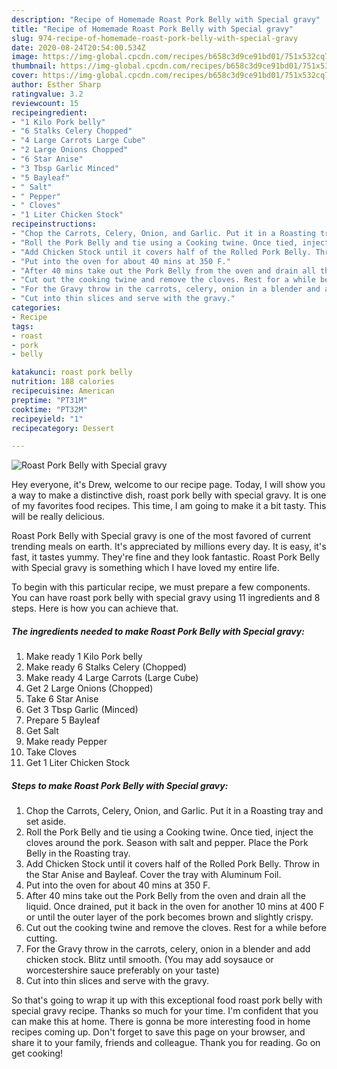 ```yaml
---
description: "Recipe of Homemade Roast Pork Belly with Special gravy"
title: "Recipe of Homemade Roast Pork Belly with Special gravy"
slug: 974-recipe-of-homemade-roast-pork-belly-with-special-gravy
date: 2020-08-24T20:54:00.534Z
image: https://img-global.cpcdn.com/recipes/b658c3d9ce91bd01/751x532cq70/roast-pork-belly-with-special-gravy-recipe-main-photo.jpg
thumbnail: https://img-global.cpcdn.com/recipes/b658c3d9ce91bd01/751x532cq70/roast-pork-belly-with-special-gravy-recipe-main-photo.jpg
cover: https://img-global.cpcdn.com/recipes/b658c3d9ce91bd01/751x532cq70/roast-pork-belly-with-special-gravy-recipe-main-photo.jpg
author: Esther Sharp
ratingvalue: 3.2
reviewcount: 15
recipeingredient:
- "1 Kilo Pork belly"
- "6 Stalks Celery Chopped"
- "4 Large Carrots Large Cube"
- "2 Large Onions Chopped"
- "6 Star Anise"
- "3 Tbsp Garlic Minced"
- "5 Bayleaf"
- " Salt"
- " Pepper"
- " Cloves"
- "1 Liter Chicken Stock"
recipeinstructions:
- "Chop the Carrots, Celery, Onion, and Garlic. Put it in a Roasting tray and set aside."
- "Roll the Pork Belly and tie using a Cooking twine. Once tied, inject the cloves around the pork. Season with salt and pepper. Place the Pork Belly in the Roasting tray."
- "Add Chicken Stock until it covers half of the Rolled Pork Belly. Throw in the Star Anise and Bayleaf. Cover the tray with Aluminum Foil."
- "Put into the oven for about 40 mins at 350 F."
- "After 40 mins take out the Pork Belly from the oven and drain all the liquid. Once drained, put it back in the oven for another 10 mins at 400 F or until the outer layer of the pork becomes brown and slightly crispy."
- "Cut out the cooking twine and remove the cloves. Rest for a while before cutting."
- "For the Gravy throw in the carrots, celery, onion in a blender and add chicken stock. Blitz until smooth. (You may add soysauce or worcestershire sauce preferably on your taste)"
- "Cut into thin slices and serve with the gravy."
categories:
- Recipe
tags:
- roast
- pork
- belly

katakunci: roast pork belly 
nutrition: 188 calories
recipecuisine: American
preptime: "PT31M"
cooktime: "PT32M"
recipeyield: "1"
recipecategory: Dessert

---
```



![Roast Pork Belly with Special gravy](https://img-global.cpcdn.com/recipes/b658c3d9ce91bd01/751x532cq70/roast-pork-belly-with-special-gravy-recipe-main-photo.jpg)

Hey everyone, it's Drew, welcome to our recipe page. Today, I will show you a way to make a distinctive dish, roast pork belly with special gravy. It is one of my favorites food recipes. This time, I am going to make it a bit tasty. This will be really delicious.



Roast Pork Belly with Special gravy is one of the most favored of current trending meals on earth. It's appreciated by millions every day. It is easy, it's fast, it tastes yummy. They're fine and they look fantastic. Roast Pork Belly with Special gravy is something which I have loved my entire life.


To begin with this particular recipe, we must prepare a few components. You can have roast pork belly with special gravy using 11 ingredients and 8 steps. Here is how you can achieve that.

<!--inarticleads1-->

##### The ingredients needed to make Roast Pork Belly with Special gravy:

1. Make ready 1 Kilo Pork belly
1. Make ready 6 Stalks Celery (Chopped)
1. Make ready 4 Large Carrots (Large Cube)
1. Get 2 Large Onions (Chopped)
1. Take 6 Star Anise
1. Get 3 Tbsp Garlic (Minced)
1. Prepare 5 Bayleaf
1. Get  Salt
1. Make ready  Pepper
1. Take  Cloves
1. Get 1 Liter Chicken Stock




<!--inarticleads2-->

##### Steps to make Roast Pork Belly with Special gravy:

1. Chop the Carrots, Celery, Onion, and Garlic. Put it in a Roasting tray and set aside.
1. Roll the Pork Belly and tie using a Cooking twine. Once tied, inject the cloves around the pork. Season with salt and pepper. Place the Pork Belly in the Roasting tray.
1. Add Chicken Stock until it covers half of the Rolled Pork Belly. Throw in the Star Anise and Bayleaf. Cover the tray with Aluminum Foil.
1. Put into the oven for about 40 mins at 350 F.
1. After 40 mins take out the Pork Belly from the oven and drain all the liquid. Once drained, put it back in the oven for another 10 mins at 400 F or until the outer layer of the pork becomes brown and slightly crispy.
1. Cut out the cooking twine and remove the cloves. Rest for a while before cutting.
1. For the Gravy throw in the carrots, celery, onion in a blender and add chicken stock. Blitz until smooth. (You may add soysauce or worcestershire sauce preferably on your taste)
1. Cut into thin slices and serve with the gravy.




So that's going to wrap it up with this exceptional food roast pork belly with special gravy recipe. Thanks so much for your time. I'm confident that you can make this at home. There is gonna be more interesting food in home recipes coming up. Don't forget to save this page on your browser, and share it to your family, friends and colleague. Thank you for reading. Go on get cooking!
